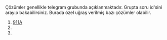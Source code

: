 Çözümler genellikle telegram grubunda açıklanmaktadır. Grupta soru id'sini arayıp bakabilirsiniz. Burada özel uğraş verilmiş bazı çözümler olabilir.
1. [911A](911A)
1.
1.
